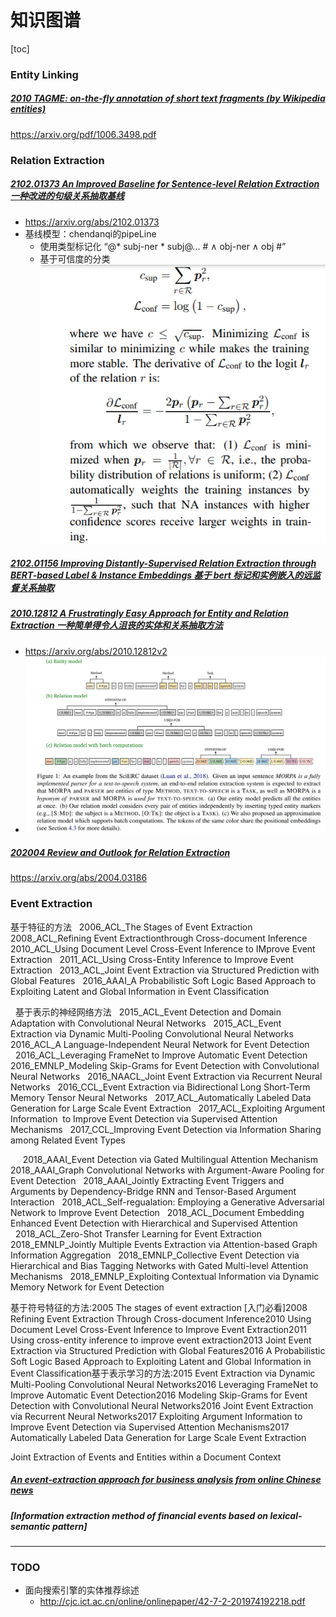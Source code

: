 # 知识图谱

[toc]

### Entity Linking
##### [2010 TAGME: on-the-fly annotation of short text fragments (by Wikipedia entities)](../resources/notes/d0001/kgel_2010_TAGME__on_the_fly_annotation_of_short_text_fragments_by_Wikipedia_entities.md)
https://arxiv.org/pdf/1006.3498.pdf

### Relation Extraction

##### [2102.01373 An Improved Baseline for Sentence-level Relation Extraction 一种改进的句级关系抽取基线](../resources/notes/d0001/kgre_2102.01373.md)
- https://arxiv.org/abs/2102.01373
- 基线模型：chendanqi的pipeLine
  - 使用类型标记化 “@* subj-ner * subj@... # ∧ obj-ner ∧ obj #”
  - 基于可信度的分类
  ![](../source/images/504250202101501604.png)

##### [2102.01156 Improving Distantly-Supervised Relation Extraction through BERT-based Label & Instance Embeddings 基于 bert 标记和实例嵌入的远监督关系抽取](../resources/notes/d0001/kgre_2102.01156.md)
##### [2010.12812 A Frustratingly Easy Approach for Entity and Relation Extraction 一种简单得令人沮丧的实体和关系抽取方法](../resources/notes/d0001/kgre_2020_2010.12812.md)
- https://arxiv.org/abs/2010.12812v2
- ![](../source/images/47192520214725250319.png)

##### [202004 Review and Outlook for Relation Extraction](../resources/notes/d0001/kgre_2020_Review_and_Outlook_for_Relation_Extraction.md)
https://arxiv.org/abs/2004.03186


### Event Extraction
基于特征的方法
  2006_ACL_The Stages of Event Extraction
  2008_ACL_Refining Event Extractionthrough Cross-document Inference
  2010_ACL_Using Document Level Cross-Event Inference to IMprove Event Extraction
  2011_ACL_Using Cross-Entity Inference to Improve Event Extraction
  2013_ACL_Joint Event Extraction via Structured Prediction with Global Features
  2016_AAAI_A Probabilistic Soft Logic Based Approach to Exploiting Latent and Global Information in Event Classification

  基于表示的神经网络方法
  2015_ACL_Event Detection and Domain Adaptation with Convolutional Neural Networks
  2015_ACL_Event Extraction via Dynamic Multi-Pooling Convolutional Neural Networks
  2016_ACL_A Language-Independent Neural Network for Event Detection
  2016_ACL_Leveraging FrameNet to Improve Automatic Event Detection
  2016_EMNLP_Modeling Skip-Grams for Event Detection with Convolutional Neural Networks
  2016_NAACL_Joint Event Extraction via Recurrent Neural Networks
  2016_CCL_Event Extraction via Bidirectional Long Short-Term Memory Tensor Neural Networks
  2017_ACL_Automatically Labeled Data Generation for Large Scale Event Extraction
  2017_ACL_Exploiting Argument Information  to Improve Event Detection via Supervised Attention Mechanisms
  2017_CCL_Improving Event Detection via Information Sharing among Related Event Types

  
  2018_AAAI_Event Detection via Gated Multilingual Attention Mechanism
  2018_AAAI_Graph Convolutional Networks with Argument-Aware Pooling for Event Detection
  2018_AAAI_Jointly Extracting Event Triggers and Arguments by Dependency-Bridge RNN and Tensor-Based Argument Interaction
  2018_ACL_Self-regualation: Employing a Generative Adversarial Network to Improve Event Detection
  2018_ACL_Document Embedding Enhanced Event Detection with Hierarchical and Supervised Attention
  2018_ACL_Zero-Shot Transfer Learning for Event Extraction
  2018_EMNLP_Jointly Multiple Events Extraction via Attention-based Graph Information Aggregation
  2018_EMNLP_Collective Event Detection via Hierarchical and Bias Tagging Networks with Gated Multi-level Attention Mechanisms
  2018_EMNLP_Exploiting Contextual Information via Dynamic Memory Network for Event Detection


基于符号特征的方法:2005    The stages of event extraction [入门必看]2008    Refining Event Extraction Through Cross-document Inference2010    Using Document Level Cross-Event Inference to Improve Event Extraction2011    Using cross-entity inference to improve event extraction2013    Joint Event Extraction via Structured Prediction with Global Features2016    A Probabilistic Soft Logic Based Approach to Exploiting Latent and Global Information in Event Classification基于表示学习的方法:2015   Event Extraction via Dynamic Multi-Pooling Convolutional Neural Networks2016   Leveraging FrameNet to Improve Automatic Event Detection2016     Modeling Skip-Grams for Event Detection with Convolutional Neural Networks2016   Joint Event Extraction via Recurrent Neural Networks2017   Exploiting Argument Information to Improve Event Detection via Supervised Attention Mechanisms2017   Automatically Labeled Data Generation for Large Scale Event Extraction

Joint Extraction of Events and Entities within a Document Context

##### [An event-extraction approach for business analysis from online Chinese news]()

##### [Information extraction method of financial events based on lexical-semantic pattern]

---
### TODO

- 面向搜索引擎的实体推荐综述
  - http://cjc.ict.ac.cn/online/onlinepaper/42-7-2-201974192218.pdf